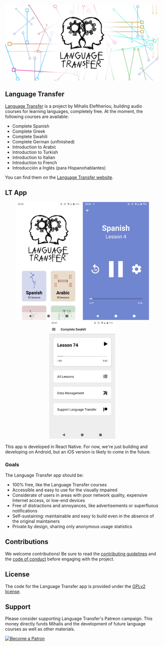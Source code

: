 <p align="center">
  <img src="./resources/google-play-store/feature-graphic.png" alt="LT logo" width="720">
</p>

## Language Transfer

[Language Transfer](https://www.languagetransfer.org/) is a project by Mihalis Eleftheriou, building audio courses for learning languages, completely free. At the moment, the following courses are available:

- Complete Spanish
- Complete Greek
- Complete Swahili
- Complete German (unfinished)
- Introduction to Arabic
- Introduction to Turkish
- Introduction to Italian
- Introduction to French
- Introducción a Inglés (para Hispanohablantes)

You can find them on the [Language Transfer website](https://www.languagetransfer.org/free-courses-1).

## LT App

<p align="center">
  <img src="./resources/google-play-store/screenshots/Screenshot_20200520-203515.png" alt="App screenshot: home page" width="216" height="384">
  <img src="./resources/google-play-store/screenshots/Screenshot_20200520-203610.png" alt="App screenshot: listen page" width="216" height="384">
  <img src="./resources/google-play-store/screenshots/Screenshot_20200520-203755.png" alt="App screenshot: language home page" width="216" height="384">
</p>

This app is developed in React Native. For now, we're just building and developing on Android, but an iOS version is likely to come in the future.

### Goals

The Language Transfer app should be:

- 100% free, like the Language Transfer courses
- Accessible and easy to use for the visually impaired
- Considerate of users in areas with poor network quality, expensive Internet access, or low-end devices
- Free of distractions and annoyances, like advertisements or superfluous notifications
- Self-sustaining: maintainable and easy to build even in the absence of the original maintainers
- Private by design, sharing only anonymous usage statistics

## Contributions

We welcome contributions! Be sure to read the [contributing guidelines](./CONTRIBUTING.md) and the [code of conduct](./CODE_OF_CONDUCT.md) before engaging with the project.

## License

The code for the Language Transfer app is provided under the [GPLv2 license](./LICENSE).

## Support

Please consider supporting Language Transfer's Patreon campaign. This money directly funds Mihalis and the development of future language courses as well as other materials.

<a href="https://www.patreon.com/languagetransfer"><img alt="Become a Patron" src="https://c5.patreon.com/external/logo/become_a_patron_button.png"></a>
